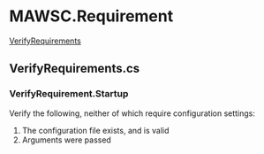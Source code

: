 ﻿# MAWSC.Requirement

[VerifyRequirements](#verifyrequirementscs)

## VerifyRequirements.cs

### VerifyRequirement.Startup

Verify the following, neither of which require configuration settings:
1. The configuration file exists, and is valid
2. Arguments were passed
